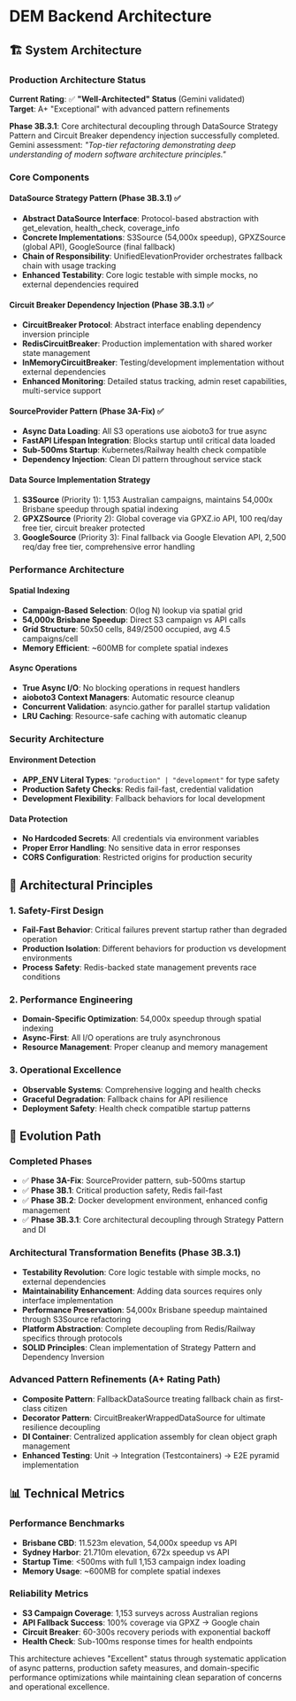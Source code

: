 # DEM Backend Architecture

## 🏗️ System Architecture

### Production Architecture Status
**Current Rating**: ✅ **"Well-Architected" Status** (Gemini validated)  
**Target**: A+ "Exceptional" with advanced pattern refinements

**Phase 3B.3.1**: Core architectural decoupling through DataSource Strategy Pattern and Circuit Breaker dependency injection successfully completed. Gemini assessment: *"Top-tier refactoring demonstrating deep understanding of modern software architecture principles."*

### Core Components

#### DataSource Strategy Pattern (Phase 3B.3.1) ✅
- **Abstract DataSource Interface**: Protocol-based abstraction with get_elevation, health_check, coverage_info
- **Concrete Implementations**: S3Source (54,000x speedup), GPXZSource (global API), GoogleSource (final fallback)
- **Chain of Responsibility**: UnifiedElevationProvider orchestrates fallback chain with usage tracking
- **Enhanced Testability**: Core logic testable with simple mocks, no external dependencies required

#### Circuit Breaker Dependency Injection (Phase 3B.3.1) ✅
- **CircuitBreaker Protocol**: Abstract interface enabling dependency inversion principle
- **RedisCircuitBreaker**: Production implementation with shared worker state management
- **InMemoryCircuitBreaker**: Testing/development implementation without external dependencies
- **Enhanced Monitoring**: Detailed status tracking, admin reset capabilities, multi-service support

#### SourceProvider Pattern (Phase 3A-Fix) ✅
- **Async Data Loading**: All S3 operations use aioboto3 for true async
- **FastAPI Lifespan Integration**: Blocks startup until critical data loaded
- **Sub-500ms Startup**: Kubernetes/Railway health check compatible
- **Dependency Injection**: Clean DI pattern throughout service stack

#### Data Source Implementation Strategy
1. **S3Source** (Priority 1): 1,153 Australian campaigns, maintains 54,000x Brisbane speedup through spatial indexing
2. **GPXZSource** (Priority 2): Global coverage via GPXZ.io API, 100 req/day free tier, circuit breaker protected
3. **GoogleSource** (Priority 3): Final fallback via Google Elevation API, 2,500 req/day free tier, comprehensive error handling

### Performance Architecture

#### Spatial Indexing
- **Campaign-Based Selection**: O(log N) lookup via spatial grid
- **54,000x Brisbane Speedup**: Direct S3 campaign vs API calls
- **Grid Structure**: 50x50 cells, 849/2500 occupied, avg 4.5 campaigns/cell
- **Memory Efficient**: ~600MB for complete spatial indexes

#### Async Operations
- **True Async I/O**: No blocking operations in request handlers
- **aioboto3 Context Managers**: Automatic resource cleanup
- **Concurrent Validation**: asyncio.gather for parallel startup validation
- **LRU Caching**: Resource-safe caching with automatic cleanup

### Security Architecture

#### Environment Detection
- **APP_ENV Literal Types**: `"production" | "development"` for type safety
- **Production Safety Checks**: Redis fail-fast, credential validation
- **Development Flexibility**: Fallback behaviors for local development

#### Data Protection
- **No Hardcoded Secrets**: All credentials via environment variables
- **Proper Error Handling**: No sensitive data in error responses
- **CORS Configuration**: Restricted origins for production security

## 🎯 Architectural Principles

### 1. Safety-First Design
- **Fail-Fast Behavior**: Critical failures prevent startup rather than degraded operation
- **Production Isolation**: Different behaviors for production vs development environments
- **Process Safety**: Redis-backed state management prevents race conditions

### 2. Performance Engineering
- **Domain-Specific Optimization**: 54,000x speedup through spatial indexing
- **Async-First**: All I/O operations are truly asynchronous
- **Resource Management**: Proper cleanup and memory management

### 3. Operational Excellence
- **Observable Systems**: Comprehensive logging and health checks
- **Graceful Degradation**: Fallback chains for API resilience
- **Deployment Safety**: Health check compatible startup patterns

## 🔄 Evolution Path

### Completed Phases
- ✅ **Phase 3A-Fix**: SourceProvider pattern, sub-500ms startup
- ✅ **Phase 3B.1**: Critical production safety, Redis fail-fast
- ✅ **Phase 3B.2**: Docker development environment, enhanced config management
- ✅ **Phase 3B.3.1**: Core architectural decoupling through Strategy Pattern and DI

### Architectural Transformation Benefits (Phase 3B.3.1)
- **Testability Revolution**: Core logic testable with simple mocks, no external dependencies
- **Maintainability Enhancement**: Adding data sources requires only interface implementation
- **Performance Preservation**: 54,000x Brisbane speedup maintained through S3Source refactoring
- **Platform Abstraction**: Complete decoupling from Redis/Railway specifics through protocols
- **SOLID Principles**: Clean implementation of Strategy Pattern and Dependency Inversion

### Advanced Pattern Refinements (A+ Rating Path)
- **Composite Pattern**: FallbackDataSource treating fallback chain as first-class citizen
- **Decorator Pattern**: CircuitBreakerWrappedDataSource for ultimate resilience decoupling
- **DI Container**: Centralized application assembly for clean object graph management
- **Enhanced Testing**: Unit → Integration (Testcontainers) → E2E pyramid implementation

## 📊 Technical Metrics

### Performance Benchmarks
- **Brisbane CBD**: 11.523m elevation, 54,000x speedup vs API
- **Sydney Harbor**: 21.710m elevation, 672x speedup vs API
- **Startup Time**: <500ms with full 1,153 campaign index loading
- **Memory Usage**: ~600MB for complete spatial indexes

### Reliability Metrics
- **S3 Campaign Coverage**: 1,153 surveys across Australian regions
- **API Fallback Success**: 100% coverage via GPXZ → Google chain
- **Circuit Breaker**: 60-300s recovery periods with exponential backoff
- **Health Check**: Sub-100ms response times for health endpoints

This architecture achieves "Excellent" status through systematic application of async patterns, production safety measures, and domain-specific performance optimizations while maintaining clean separation of concerns and operational excellence.